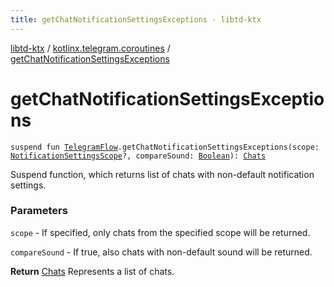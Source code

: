 ```yaml
---
title: getChatNotificationSettingsExceptions - libtd-ktx
---
```


[libtd-ktx](../index.html) / [kotlinx.telegram.coroutines](index.html) / [getChatNotificationSettingsExceptions](./get-chat-notification-settings-exceptions.html)

# getChatNotificationSettingsExceptions

`suspend fun `[`TelegramFlow`](../kotlinx.telegram.core/-telegram-flow/index.html)`.getChatNotificationSettingsExceptions(scope: `[`NotificationSettingsScope`](https://tdlibx.github.io/td/docs/org/drinkless/td/libcore/telegram/TdApi.NotificationSettingsScope.html)`?, compareSound: `[`Boolean`](https://kotlinlang.org/api/latest/jvm/stdlib/kotlin/-boolean/index.html)`): `[`Chats`](https://tdlibx.github.io/td/docs/org/drinkless/td/libcore/telegram/TdApi.Chats.html)

Suspend function, which returns list of chats with non-default notification settings.

### Parameters

`scope` - If specified, only chats from the specified scope will be returned.

`compareSound` - If true, also chats with non-default sound will be returned.

**Return**
[Chats](https://tdlibx.github.io/td/docs/org/drinkless/td/libcore/telegram/TdApi.Chats.html) Represents a list of chats.


